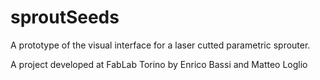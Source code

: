 sproutSeeds
===========

A prototype of the visual interface for a laser cutted parametric sprouter.

A project developed at FabLab Torino by Enrico Bassi and Matteo Loglio
